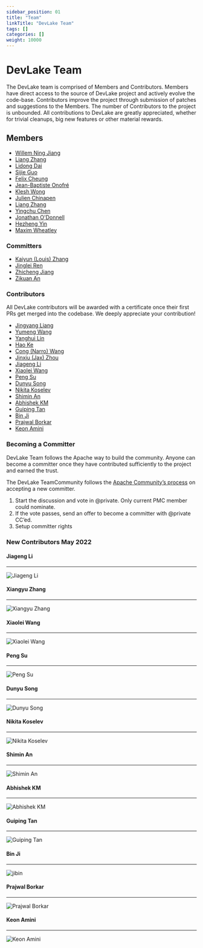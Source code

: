 ```yaml
---
sidebar_position: 01
title: "Team"
linkTitle: "DevLake Team"
tags: []
categories: []
weight: 10000
---
```

# DevLake Team

The DevLake team is comprised of Members and Contributors. Members have direct access to the source of DevLake project and actively evolve the code-base. Contributors improve the project through submission of patches and suggestions to the Members. The number of Contributors to the project is unbounded. All contributions to DevLake are greatly appreciated, whether for trivial cleanups, big new features or other material rewards.

## Members

- [Willem Ning Jiang](https://github.com/WillemJiang)
- [Liang Zhang](https://github.com/terrymanu)
- [Lidong Dai](https://github.com/davidzollo)
- [Sijie Guo](https://github.com/sijie)
- [Felix Cheung](https://github.com/felixcheung)
- [Jean-Baptiste Onofré](https://github.com/jbonofre)
- [Klesh Wong](https://github.com/klesh)
- [Julien Chinapen](https://github.com/e2corporation)
- [Liang Zhang](https://github.com/mindlesscloud)
- [Yingchu Chen](https://github.com/warren830)
- [Jonathan O'Donnell](https://github.com/joncodo)
- [Hezheng Yin](https://github.com/hezyin)
- [Maxim Wheatley](https://github.com/MaximDub)

### Committers

- [Kaiyun (Louis) Zhang](https://github.com/startrekzky)
- [Jinglei Ren](https://github.com/basicthinker)
- [Zhicheng Jiang](https://github.com/mappjzc)
- [Zikuan An](https://github.com/abeizn)

### Contributors

All DevLake contributors will be awarded with a certificate once their first PRs
get merged into the codebase. We deeply appreciate your contribution!

- [Jingyang Liang](https://github.com/liangjingyang)
- [Yumeng Wang](https://github.com/yumengwang03)
- [Yanghui Lin](https://github.com/likyh)
- [Hao Ke](https://github.com/KeHaohaoke)
- [Cong (Narro) Wang](https://github.com/narrowizard)
- [Jinxiu (Jax) Zhou](https://github.com/jaxzhou)
- [Jiageng Li](https://github.com/skyleaworlder)
- [Xiaolei Wang](https://github.com/fatelei)
- [Peng Su](https://github.com/supersupeng)
- [Dunyu Song](https://github.com/songdunyu)
- [Nikita Koselev](https://github.com/nikitakoselev)
- [Shimin An](https://github.com/snowmoon-dev)
- [Abhishek KM](https://github.com/sync271)
- [Guiping Tan](https://github.com/thenicetgp)
- [Bin Ji](https://github.com/matrixji)
- [Prajwal Borkar](https://github.com/PrajwalBorkar)
- [Keon Amini](https://github.com/keon94)



### Becoming a Committer

DevLake Team follows the Apache way to build the community. Anyone can become a committer once they have contributed sufficiently to the project and earned the trust. 

The DevLake TeamCommunity follows the [Apache Community’s process](http://community.apache.org/newcommitter.html) on accepting a new committer.

1. Start the discussion and vote in @private. Only current PMC member could nominate.
2. If the vote passes, send an offer to become a committer with @private CC’ed.
3. Setup committer rights


### New Contributors May 2022

#### Jiageng Li

---

![Jiageng Li](../img/community/contributors/lijiageng.jpeg)

#### Xiangyu Zhang

---

![Xiangyu Zhang](../img/community/contributors/zhangxiangyu.jpeg)

#### Xiaolei Wang

---

![Xiaolei Wang](../img/community/contributors/wangxiaolei.jpeg)

#### Peng Su

---

![Peng Su](../img/community/contributors/supeng.jpeg)

#### Dunyu Song

---

![Dunyu Song](../img/community/contributors/songdunyu.jpeg)

#### Nikita Koselev

---

![Nikita Koselev](../img/community/contributors/nikitakoselec.jpeg)

#### Shimin An

---

![Shimin An](../img/community/contributors/anshimin.jpeg)

#### Abhishek KM

---

![Abhishek KM](../img/community/contributors/abhishek.jpeg)

#### Guiping Tan

---

![Guiping Tan](../img/community/contributors/tanguiping.jpeg)

#### Bin Ji

---

![jibin](../img/community/contributors/jibin.jpeg)

#### Prajwal Borkar

---

![Prajwal Borkar](../img/community/contributors/prajwalborkar.jpeg)

#### Keon Amini

---

![Keon Amini](../img/community/contributors/keonamini.jpeg)
